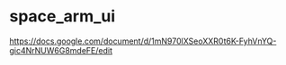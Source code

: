 # space_arm_ui
https://docs.google.com/document/d/1mN970lXSeoXXR0t6K-FyhVnYQ-gic4NrNUW6G8mdeFE/edit
